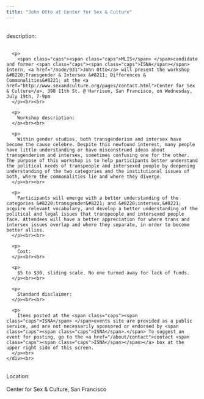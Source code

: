 ```yaml
---
title: "John Otto at Center for Sex & Culture"
---
```


<div class="flexinode-body flexinode-2">
  <div class="flexinode-textarea-1">
    <div class="form-item">
      <br> <label>description:</label><br /> <br> 
      
      <p>
        <span class="caps"><span class="caps">MLIS</span> </span>candidate and former <span class="caps"><span class="caps">ISNA</span></span> Intern, <a href="/node/931">John Otto</a> will present the workshop &#8220;Transgender & Intersex &#8211; Differences & Commonalities&#8221; at the <a href="http://www.sexandculture.org/pages/contact.html">Center for Sex & Culture</a>, 398 11th St. @ Harrison, San Francisco, on Wednesday, July 19th, 7-9pm
      </p><br><br>
      
      <p>
        Workshop description:
      </p><br><br>
      
      <p>
        Within gender studies, both transgenderism and intersex have become the cause celebre. Despite this newfound interest, many people have little understanding or have misconstrued ideas about transgenderism and intersex, sometimes confusing one for the other. The purpose of this workshop is to help participants better understand the political needs of transpeople and intersexed people by deepening understanding of the two categories and the institutional issues of both, where the commonalities lie and where they diverge.
      </p><br><br>
      
      <p>
        Participants will emerge with a better understanding of the categories &#8220;transgender&#8221; and &#8220;intersex,&#8221; acquire relevant vocabulary, and develop a better understanding of the political and legal issues that transpeople and intersexed people face. Attendees will have a better appreciation for where trans and intersex issues overlap and where they separate, in order to become better allies.
      </p><br><br>
      
      <p>
        Cost:
      </p><br><br>
      
      <p>
        $5 to $30, sliding scale. No one turned away for lack of funds.
      </p><br><br>
      
      <p>
        Standard disclaimer:
      </p><br><br>
      
      <p>
        Items posted at the <span class="caps"><span class="caps">ISNA</span> </span>events site are provided as a public service, and are not necessarily sponsored or endorsed by <span class="caps"><span class="caps">ISNA</span>.</span> To suggest an event for posting, go to the <a href="/about/contact">contact <span class="caps"><span class="caps">ISNA</span></span></a> box at the upper right side of this screen.
      </p><br>
    </div><br>
  </div>
  
  <div class="flexinode-textfield-2">
    <div class="form-item">
      <br> <label>Location:</label><br /> <br> Center for Sex & Culture, San Francisco<br>
    </div><br>
  </div>
</div>